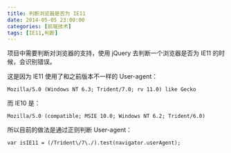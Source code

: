```yaml
---
title: 判断浏览器是否为 IE11
date: 2014-05-05 23:00:00
categories: [前端技术]
tags: [IE11,判断]
---
```


项目中需要判断对浏览器的支持，使用 jQuery 去判断一个浏览器是否为 IE11 的时候，会识别错误。

这是因为 IE11 使用了和之前版本不一样的 User-agent：

```
Mozilla/5.0 (Windows NT 6.3; Trident/7.0; rv 11.0) like Gecko
```

而 IE10 是：

```
Mozilla/5.0 (compatible; MSIE 10.0; Windows NT 6.2; Trident/6.0)
```

所以目前的做法是通过正则判断 User-agent：

```
var isIE11 = (/Trident\/7\./).test(navigator.userAgent);
```